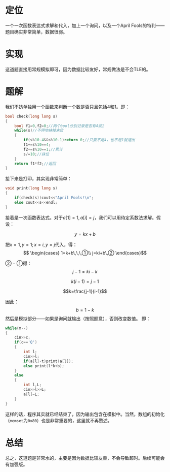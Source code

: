 # 定位
一个一次函数表达式求解和代入，加上一个询问，以及一个April Fools的特判——题目确实非常简单，数据很弱。
# 实现
这道题直接用常规模拟即可，因为数据比较友好，常规做法是不会TLE的。
# 题解
我们不妨单独用一个函数来判断一个数是否只且包括4和1。即：
```cpp
bool check(long long s)
{
    bool f1=0,f2=0;//两个bool分别记录是否有4或1
    while(s)//不停地抹掉末位
    {
        if(s%10-4&&s%10-1)return 0;//只要不是4，也不是1就退出
        f1+=s%10==4;
        f2+=s%10==1;//累计
        s/=10;//抹位
    }
    return f1*f2;//返回
}
```
接下来是打印，其实现非常简单：
```cpp
void print(long long s)
{
    if(check(s))cout<<"April Fools!\n";
    else cout<<s<<endl;
}
```
接着是一次函数表达式。对于$a[1]=1,a[i]=j$，我们可以用待定系数法求解。假设：
```math
y=kx+b
```
把$x=1,y=1;x=i,y=j$代入，得：
$$
\begin{cases}
1=k+b\,\,\,①\\
j=ki+b\,②
\end{cases}$$

$②-①$得：
$$j-1=ki-k$$

$$k(i-1)=j-1$$

$$k=\frac{j-1}{i-1}$$

因此：
$$b=1-k$$
然后是模拟部分——如果是询问就输出（按照题意），否则改变数值。
即：
```cpp
while(m--)
{
    cin>>c;
    if(c=='Q')
    {
        int l;
        cin>>l;
        if(a[l]-t)print(a[l]);
        else print(l*k+b);
    }
    else
    {
        int l,L;
        cin>>l>>L;
        a[l]=L;
    }
}
```
这样的话，程序其实就已经结束了，因为输出包含在模拟中。当然，数组的初始化（`memset`为`0x80`）也是非常重要的，这里就不再赘述。
# 总结
总之，这道题是非常水的，主要是因为数据比较友善，不会导致超时。后续可能会有加强版。